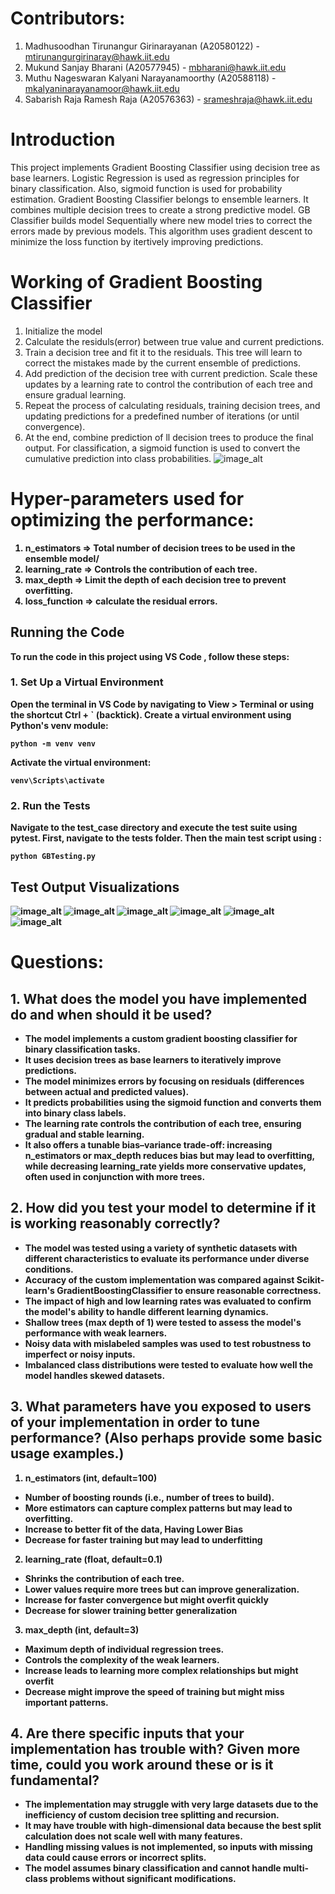 # Contributors:
1. Madhusoodhan Tirunangur Girinarayanan (A20580122) - mtirunangurgirinaray@hawk.iit.edu
2. Mukund Sanjay Bharani (A20577945) - mbharani@hawk.iit.edu
3. Muthu Nageswaran Kalyani Narayanamoorthy (A20588118) - mkalyaninarayanamoor@hawk.iit.edu
4. Sabarish Raja Ramesh Raja (A20576363) - srameshraja@hawk.iit.edu

# <b> Introduction </b>
This project implements Gradient Boosting Classifier using decision tree as base learners. Logistic Regression is used as regression principles for binary classification. Also, sigmoid function is used for probability estimation.
Gradient Boosting Classifier belongs to ensemble learners. It combines multiple decision trees to create a strong predictive model. 
GB Classifier builds model Sequentially where new model tries to correct the errors made by previous models. This algorithm uses gradient descent to minimize the loss function by itertively improving predictions.

# <b>Working of Gradient Boosting Classifier</b>
1. Initialize the model
2. Calculate the residuls(error) between true value and current predictions.
3. Train a decision tree and fit it to the residuals. This tree will learn to correct the mistakes made by the current ensemble of predictions.
4. Add prediction of the decision tree with current prediction. Scale these updates by a learning rate to control the contribution of each tree and ensure gradual learning.
5. Repeat the process of calculating residuals, training decision trees, and updating predictions for a predefined number of iterations (or until convergence).
6. At the end, combine prediction of ll decision trees to produce the final output. For classification, a sigmoid function is used to convert the cumulative prediction into class probabilities.
![image_alt](https://github.com/sabarishraja/Project-2-Gradient-Boosting-Classifier-/blob/main/Working%20of%20gradient_boosting%20classifier.png?raw=true)
# <b> Hyper-parameters used for optimizing the performance:
1. n_estimators => Total number of decision trees to be used in the ensemble model/
2. learning_rate => Controls the contribution of each tree.
3. max_depth => Limit the depth of each decision tree to prevent overfitting.
4. loss_function => calculate the residual errors.

## Running the Code
To run the code in this project using VS Code , follow these steps:

### 1. Set Up a Virtual Environment
Open the terminal in VS Code by navigating to View > Terminal or using the shortcut Ctrl + ` (backtick).
Create a virtual environment using Python's venv module:
```
python -m venv venv
```
Activate the virtual environment:
```
venv\Scripts\activate
```

### 2. Run the Tests
Navigate to the test_case directory and execute the test suite using pytest.
First, navigate to the tests folder.
Then the main test script using :
```
python GBTesting.py
```

## Test Output Visualizations
![image_alt](https://github.com/sabarishraja/Project-2-Gradient-Boosting-Classifier-/blob/main/Output%20images/Basic%20functionality.jpeg?raw=true)
![image_alt](https://github.com/sabarishraja/Project-2-Gradient-Boosting-Classifier-/blob/main/Output%20images/High%20learning%20rate.jpeg?raw=true)
![image_alt](https://github.com/sabarishraja/Project-2-Gradient-Boosting-Classifier-/blob/main/Output%20images/Imbalanced%20classess.jpeg?raw=true)
![image_alt](https://github.com/sabarishraja/Project-2-Gradient-Boosting-Classifier-/blob/main/Output%20images/Low%20learning%20rate.jpeg?raw=true)
![image_alt](https://github.com/sabarishraja/Project-2-Gradient-Boosting-Classifier-/blob/main/Output%20images/Shallow%20trees.jpeg?raw=true)
![image_alt](https://github.com/sabarishraja/Project-2-Gradient-Boosting-Classifier-/blob/main/Output%20images/non-linear%20boundary.jpeg?raw=true)

# Questions:
## 1. What does the model you have implemented do and when should it be used?
* The model implements a custom gradient boosting classifier for binary classification tasks.
* It uses decision trees as base learners to iteratively improve predictions.
* The model minimizes errors by focusing on residuals (differences between actual and predicted values).
* It predicts probabilities using the sigmoid function and converts them into binary class labels.
* The learning rate controls the contribution of each tree, ensuring gradual and stable learning.
* It also offers a tunable bias–variance trade-off: increasing n_estimators or max_depth reduces bias but may lead to overfitting, while decreasing learning_rate yields more conservative updates, often used in conjunction with more trees.
  
## 2. How did you test your model to determine if it is working reasonably correctly?
* The model was tested using a variety of synthetic datasets with different characteristics to evaluate its performance under diverse conditions.
* Accuracy of the custom implementation was compared against Scikit-learn's GradientBoostingClassifier to ensure reasonable correctness.
* The impact of high and low learning rates was evaluated to confirm the model's ability to handle different learning dynamics.
* Shallow trees (max depth of 1) were tested to assess the model's performance with weak learners.
* Noisy data with mislabeled samples was used to test robustness to imperfect or noisy inputs.
* Imbalanced class distributions were tested to evaluate how well the model handles skewed datasets.
## 3. What parameters have you exposed to users of your implementation in order to tune performance? (Also perhaps provide some basic usage examples.)
1.	n_estimators (int, default=100)
*	Number of boosting rounds (i.e., number of trees to build).
*	More estimators can capture complex patterns but may lead to overfitting.
*	Increase to better fit of the data, Having Lower Bias
*	Decrease for faster training but may lead to underfitting
2.	learning_rate (float, default=0.1)
*	Shrinks the contribution of each tree.
*	Lower values require more trees but can improve generalization.
  *	Increase for faster convergence but might overfit quickly
  *	Decrease for slower training better generalization 
3.	max_depth (int, default=3)
*	Maximum depth of individual regression trees.
*	Controls the complexity of the weak learners.
  *	Increase leads to learning more complex relationships but might overfit 
  *	Decrease might improve the speed of training but might miss important patterns.

## 4. Are there specific inputs that your implementation has trouble with? Given more time, could you work around these or is it fundamental?
* The implementation may struggle with very large datasets due to the inefficiency of custom decision tree splitting and recursion.
* It may have trouble with high-dimensional data because the best split calculation does not scale well with many features.
* Handling missing values is not implemented, so inputs with missing data could cause errors or incorrect splits.
* The model assumes binary classification and cannot handle multi-class problems without significant modifications.
